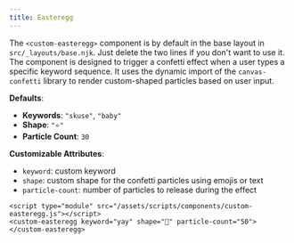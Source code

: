 ```yaml
---
title: Easteregg
---
```


The `<custom-easteregg>` component is by default in the base layout in `src/_layouts/base.njk`. Just delete the two lines if you don't want to use it. The component is
 designed to trigger a confetti effect when a user types a specific keyword sequence. It uses the dynamic import of the `canvas-confetti` library to render custom-shaped particles based on user input.

**Defaults**:
  - **Keywords**: `"skuse"`, `"baby"`
  - **Shape**: `"⭐️"`
  - **Particle Count**: `30`

**Customizable Attributes**:
  - `keyword`: custom keyword
  - `shape`: custom shape for the confetti particles using emojis or text
  - `particle-count`: number of particles to release during the effect


```
<script type="module" src="/assets/scripts/components/custom-easteregg.js"></script>
<custom-easteregg keyword="yay" shape="🌈" particle-count="50"></custom-easteregg>
```

